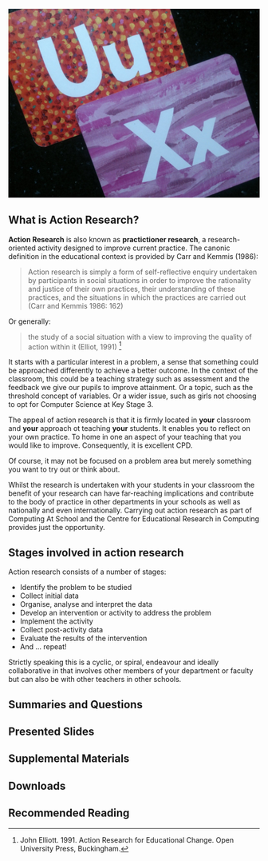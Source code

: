 ![UX - User Experience](images/12650723674_d5c85af332_k.jpg ':class=banner-image')

## What is Action Research?

**Action Research** is also known as **practictioner research**, a research-oriented activity designed to improve current practice.  The canonic definition in the educational context is provided by Carr and Kemmis (1986):

> Action research is simply a form of self-reflective enquiry undertaken by participants in social situations in order to improve the rationality and justice of their own practices, their understanding of these practices, and the situations in which the practices are carried out (Carr and Kemmis 1986: 162)

Or generally:

> the study of a social situation with a view to improving the quality of action within it (Elliot, 1991) [^1]

[^1]: John Elliott. 1991. Action Research for Educational Change. Open University Press, Buckingham.

It starts with a particular interest in a problem, a sense that something could be approached differently to achieve a better outcome.  In the context of the classroom, this could be a teaching strategy such as assessment and the feedback we give our pupils to improve attainment. Or a topic, such as the threshold concept of variables.  Or a wider issue, such as girls not choosing to opt for Computer Science at Key Stage 3.  

The appeal of action research is that it is firmly located in **your** classroom and **your** approach ot teaching **your** students.  It enables you to reflect on your own practice.  To home in one an aspect of your teaching that you would like to improve.  Consequently, it is excellent CPD.

Of course, it may not be focused on a problem area but merely something you want to try out or think about.

Whilst the research is undertaken with your students in your classroom the benefit of your research can have far-reaching implications and contribute to the body of practice in other departments in your schools as well as nationally and even internationally.  Carrying out action research as part of Computing At School and the Centre for Educational Research in Computing provides just the opportunity.

## Stages involved in action research

Action research consists of a number of stages:

- Identify the problem to be studied
- Collect initial data
- Organise, analyse and interpret the data
- Develop an intervention or activity to address the problem
- Implement the activity
- Collect post-activity data
- Evaluate the results of the intervention
- And ... repeat!

Strictly speaking this is a cyclic, or spiral, endeavour and ideally collaborative in that involves other members of your department or faculty but can also be with other teachers in other schools.

## Summaries and Questions  
<!-- [May 9th Class One-minute Summaries](https://sso.canvaslms.com/courses/1924881/assignments/14377751) -->

## Presented Slides  
<!-- <div class="video-container-16by9"><iframe src="https://docs.google.com/presentation/d/e/2PACX-1vRnnRFelgw1ksq_p8Eryg3dnyLCRRLPf5fBgdwdv9p-tCIwcxqWvzDGrGbjxGHL7HqEJVpmV26ntk3a/embed?start=false&loop=false&delayms=3000" frameborder="0" width=780" height="585" allowfullscreen="true" mozallowfullscreen="true" webkitallowfullscreen="true"></iframe></div> -->

## Supplemental Materials  
<!-- [Elements of User Experience by Jesse James Garrett](https://qofr.files.wordpress.com/2016/11/q-of-r-presentation-11.pdf) -->
<!-- <div class="responsive-container"><iframe src="https://docs.google.com/viewer?url=https://qofr.files.wordpress.com/2016/11/q-of-r-presentation-11.pdf&embedded=true" style="width:780px; height:585px;" frameborder="0"></iframe></div> -->

## Downloads
<!-- [Course Overview](https://sso.canvaslms.com/courses/1924881/files/folder/Downloads/Course%20Overview)   -->

## Recommended Reading  
<!-- <a class="embedly-card" data-card-controls="0" data-card-align="left" href="https://www.nngroup.com/articles/usability-101-introduction-to-usability/">Usability 101: Introduction to Usability</a> -->
